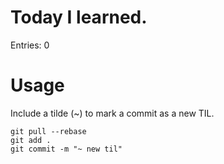 # Today I learned.

Entries: 0

# Usage
Include a tilde (~) to mark a commit as a new TIL.
```
git pull --rebase
git add .
git commit -m "~ new til"
```